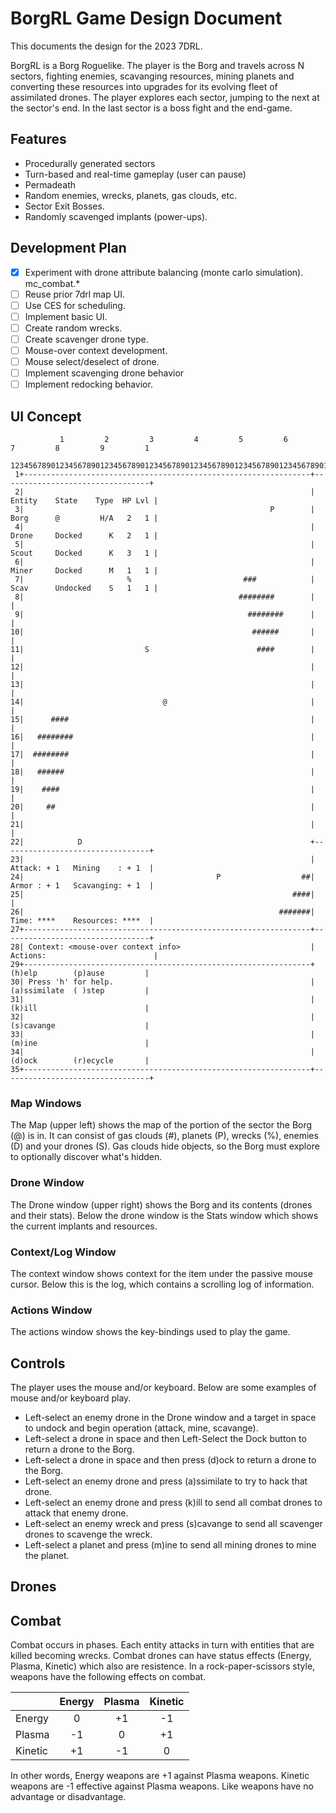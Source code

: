 # BorgRL Game Design Document

This documents the design for the 2023 7DRL.

BorgRL is a Borg Roguelike.  The player is the Borg and travels across N sectors, fighting enemies, scavanging resources, mining planets and converting these resources into upgrades for its evolving fleet of assimilated drones.  The player explores each sector, jumping to the next at the sector's end.  In the last sector is a boss fight and the end-game.

## Features
- Procedurally generated sectors
- Turn-based and real-time gameplay (user can pause)
- Permadeath
- Random enemies, wrecks, planets, gas clouds, etc.
- Sector Exit Bosses.
- Randomly scavenged implants (power-ups).

## Development Plan
- [X] Experiment with drone attribute balancing (monte carlo simulation). mc_combat.*
- [ ] Reuse prior 7drl map UI.
- [ ] Use CES for scheduling.
- [ ] Implement basic UI.
- [ ] Create random wrecks.
- [ ] Create scavenger drone type.
- [ ] Mouse-over context development.
- [ ] Mouse select/deselect of drone.
- [ ] Implement scavenging drone behavior
- [ ] Implement redocking behavior.

## UI Concept
```
           1         2         3         4         5         6         7         8         9         1
  1234567890123456789012345678901234567890123456789012345678901234567890123456789012345678901234567890
 1+----------------------------------------------------------------+---------------------------------+
 2|                                                                | Entity    State    Type  HP Lvl |
 3|                                                       P        | Borg      @         H/A   2   1 |
 4|                                                                | Drone     Docked      K   2   1 |
 5|                                                                | Scout     Docked      K   3   1 |
 6|                                                                | Miner     Docked      M   1   1 |
 7|                       %                         ###            | Scav      Undocked    S   1   1 |
 8|                                                ########        |                                 |
 9|                                                  ########      |                                 |
10|                                                   ######       |                                 |
11|                           S                        ####        |                                 |
12|                                                                |                                 |
13|                                                                |                                 |
14|                               @                                |                                 |
15|      ####                                                      |                                 |
16|   ########                                                     |                                 |
17|  ########                                                      |                                 |
18|   ######                                                       |                                 |
19|    ####                                                        |                                 |
20|     ##                                                         |                                 |
21|                                                                |                                 |
22|            D                                                   +---------------------------------+
23|                                                                |  Attack: + 1   Mining    : + 1  |
24|                                           P                  ##|  Armor : + 1   Scavanging: + 1  |
25|                                                            ####|                                 |
26|                                                         #######|  Time: ****    Resources: ****  |
27+----------------------------------------------------------------+---------------------------------+
28| Context: <mouse-over context info>                             | Actions:                        |
29+----------------------------------------------------------------+   (h)elp        (p)ause         |
30| Press 'h' for help.                                            |   (a)ssimilate  ( )step         |
31|                                                                |   (k)ill                        |
32|                                                                |   (s)cavange                    |
33|                                                                |   (m)ine                        |
34|                                                                |   (d)ock        (r)ecycle       |
35+----------------------------------------------------------------+---------------------------------+
```

### Map Windows
The Map (upper left) shows the map of the portion of the sector the Borg (@) is in.  It can consist of gas clouds (#), planets (P), wrecks (%), enemies (D) and your drones (S).  Gas clouds hide objects, so the Borg must explore to optionally discover what's hidden.

### Drone Window
The Drone window (upper right) shows the Borg and its contents (drones and their stats).  Below the drone window is the Stats window which shows the current implants and resources.

### Context/Log Window
The context window shows context for the item under the passive mouse cursor.  Below this is the log, which contains a scrolling log of information.

### Actions Window
The actions window shows the key-bindings used to play the game.

## Controls
The player uses the mouse and/or keyboard.  Below are some examples of mouse and/or keyboard play.
- Left-select an enemy drone in the Drone window and a target in space to undock and begin operation (attack, mine, scavange).
- Left-select a drone in space and then Left-Select the Dock button to return a drone to the Borg.
- Left-select a drone in space and then press (d)ock to return a drone to the Borg.
- Left-select an enemy drone and press (a)ssimilate to try to hack that drone.
- Left-select an enemy drone and press (k)ill to send all combat drones to attack that enemy drone.
- Left-select an enemy wreck and press (s)cavange to send all scavenger drones to scavenge the wreck.
- Left-select a planet and press (m)ine to send all mining drones to mine the planet.

## Drones

## Combat
Combat occurs in phases.  Each entity attacks in turn with entities that are killed becoming wrecks.  Combat drones can have status effects (Energy, Plasma, Kinetic) which also are resistence.  In a rock-paper-scissors style, weapons have the following effects on combat.

| &nbsp; | Energy | Plasma | Kinetic |
| :-- | :-: | :-: | :-: |
| Energy | 0 | +1 | -1 |
| Plasma | -1 | 0 | +1 |
| Kinetic | +1 | -1 | 0 |

In other words, Energy weapons are +1 against Plasma weapons.  Kinetic weapons are -1 effective against Plasma weapons.  Like weapons have no advantage or disadvantage.
